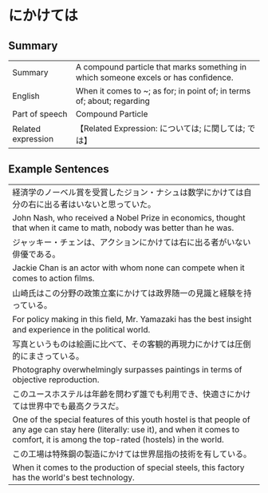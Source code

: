 # にかけては

## Summary

<table><tr>   <td>Summary</td>   <td>A compound particle that marks something in which someone excels or has conﬁdence.</td></tr><tr>   <td>English</td>   <td>When it comes to ~; as for; in point of; in terms of; about; regarding</td></tr><tr>   <td>Part of speech</td>   <td>Compound Particle</td></tr><tr>   <td>Related expression</td>   <td>【Related Expression: については; に関しては; では】</td></tr></table>

## Example Sentences

<table><tr><td>経済学のノーベル賞を受賞したジョン・ナシュは数学にかけては自分の右に出る者はいないと思っていた。</td></tr><tr><td>John Nash, who received a Nobel Prize in economics, thought that when it came to math, nobody was better than he was.</td></tr><tr><td>ジャッキー・チェンは、アクションにかけては右に出る者がいない俳優である。</td></tr><tr><td>Jackie Chan is an actor with whom none can compete when it comes to action ﬁlms.</td></tr><tr><td>山崎氏はこの分野の政策立案にかけては政界随一の見識と経験を持っている。</td></tr><tr><td>For policy making in this ﬁeld, Mr. Yamazaki has the best insight and experience in the political world.</td></tr><tr><td>写真というものは絵画に比べて、その客観的再現力にかけては圧倒的にまさっている。</td></tr><tr><td>Photography overwhelmingly surpasses paintings in terms of objective reproduction.</td></tr><tr><td>このユースホステルは年齢を問わず誰でも利用でき、快適さにかけては世界中でも最高クラスだ。</td></tr><tr><td>One of the special features of this youth hostel is that people of any age can stay here (literally: use it), and when it comes to comfort, it is among the top-rated (hostels) in the world.</td></tr><tr><td>この工場は特殊鋼の製造にかけては世界屈指の技術を有している。</td></tr><tr><td>When it comes to the production of special steels, this factory has the world's best technology.</td></tr></table>

